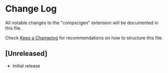 # Change Log

All notable changes to the "compscigen" extension will be documented in this file.

Check [Keep a Changelog](http://keepachangelog.com/) for recommendations on how to structure this file.

## [Unreleased]

- Initial release
